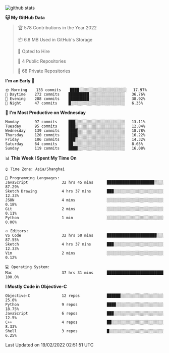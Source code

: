 
![github stats](https://github-readme-stats.vercel.app/api?username=ChesterYue&show_icons=true&count_private=true)

<!-- ![wakatime](https://github-readme-stats.vercel.app/api/wakatime?username=ChesterYue&layout=compact) -->

<!-- ![wakatime](https://github-readme-stats.vercel.app/api/top-langs/?username=ChesterYue&layout=compact) -->

<!--START_SECTION:waka-->
**🐱 My GitHub Data** 

> 🏆 578 Contributions in the Year 2022
 > 
> 📦 6.8 MB Used in GitHub's Storage 
 > 
> 💼 Opted to Hire
 > 
> 📜 4 Public Repositories 
 > 
> 🔑 68 Private Repositories  
 > 
**I'm an Early 🐤** 

```text
🌞 Morning    133 commits    ████░░░░░░░░░░░░░░░░░░░░░   17.97% 
🌆 Daytime    272 commits    █████████░░░░░░░░░░░░░░░░   36.76% 
🌃 Evening    288 commits    █████████░░░░░░░░░░░░░░░░   38.92% 
🌙 Night      47 commits     █░░░░░░░░░░░░░░░░░░░░░░░░   6.35%

```
📅 **I'm Most Productive on Wednesday** 

```text
Monday       97 commits     ███░░░░░░░░░░░░░░░░░░░░░░   13.11% 
Tuesday      95 commits     ███░░░░░░░░░░░░░░░░░░░░░░   12.84% 
Wednesday    139 commits    ████░░░░░░░░░░░░░░░░░░░░░   18.78% 
Thursday     120 commits    ████░░░░░░░░░░░░░░░░░░░░░   16.22% 
Friday       106 commits    ███░░░░░░░░░░░░░░░░░░░░░░   14.32% 
Saturday     64 commits     ██░░░░░░░░░░░░░░░░░░░░░░░   8.65% 
Sunday       119 commits    ████░░░░░░░░░░░░░░░░░░░░░   16.08%

```


📊 **This Week I Spent My Time On** 

```text
⌚︎ Time Zone: Asia/Shanghai

💬 Programming Languages: 
JavaScript               32 hrs 45 mins      █████████████████████░░░░   87.29% 
Sketch Drawing           4 hrs 37 mins       ███░░░░░░░░░░░░░░░░░░░░░░   12.33% 
JSON                     4 mins              ░░░░░░░░░░░░░░░░░░░░░░░░░   0.18% 
Git                      2 mins              ░░░░░░░░░░░░░░░░░░░░░░░░░   0.11% 
Python                   1 min               ░░░░░░░░░░░░░░░░░░░░░░░░░   0.06%

🔥 Editors: 
VS Code                  32 hrs 50 mins      ██████████████████████░░░   87.55% 
Sketch                   4 hrs 37 mins       ███░░░░░░░░░░░░░░░░░░░░░░   12.33% 
Vim                      2 mins              ░░░░░░░░░░░░░░░░░░░░░░░░░   0.12%

💻 Operating System: 
Mac                      37 hrs 31 mins      █████████████████████████   100.0%

```

**I Mostly Code in Objective-C** 

```text
Objective-C              12 repos            ██████░░░░░░░░░░░░░░░░░░░   25.0% 
Python                   9 repos             ████░░░░░░░░░░░░░░░░░░░░░   18.75% 
JavaScript               6 repos             ███░░░░░░░░░░░░░░░░░░░░░░   12.5% 
C++                      4 repos             ██░░░░░░░░░░░░░░░░░░░░░░░   8.33% 
Shell                    3 repos             █░░░░░░░░░░░░░░░░░░░░░░░░   6.25%

```



 Last Updated on 19/02/2022 02:51:51 UTC
<!--END_SECTION:waka-->